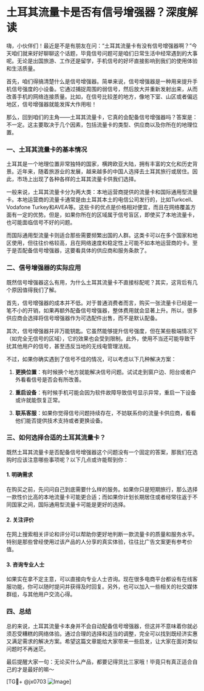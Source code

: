 # 土耳其流量卡是否有信号增强器？深度解读

嗨，小伙伴们！最近是不是有朋友在问：“土耳其流量卡有没有信号增强器啊？”今天咱们就来好好聊聊这个话题，毕竟信号问题可是咱们日常生活中经常遇到的大事呢。无论是出国旅游、工作还是留学，手机信号的好坏直接影响到我们的使用体验和生活质量。

首先，咱们得搞清楚什么是信号增强器。简单来说，信号增强器是一种用来提升手机信号强度的小设备。它通过捕捉周围的弱信号，然后放大并重新发射出来，从而改善手机的网络连接质量。比如，在信号比较差的地方，像地下室、山区或者偏远地区，信号增强器就能发挥大作用啦！

那么，回到咱们的主角——土耳其流量卡，它真的会配备信号增强器吗？答案是：不一定。这主要取决于几个因素，包括流量卡的类型、供应商以及你所在的地理位置。

### 一、土耳其流量卡的基本情况

土耳其是一个地理位置非常独特的国家，横跨欧亚大陆，拥有丰富的文化和历史背景。近年来，随着旅游业的发展，越来越多的中国人选择去土耳其旅行或居住。因此，市场上出现了各种各样的土耳其流量卡供我们选择。

一般来说，土耳其流量卡分为两大类：本地运营商提供的流量卡和国际通用型流量卡。本地运营商的流量卡通常是由土耳其本土的电信公司发行的，比如Turkcell、Vodafone Turkey和AVEA等。这些卡的优点是价格相对便宜，而且在网络覆盖方面有一定的优势。但是，如果你所在的区域属于信号盲区，即使买了本地流量卡，也可能面临信号不好的问题。

而国际通用型流量卡则适合那些需要频繁出国的人群。这类卡可以在多个国家和地区使用，但往往价格较高，且在网络速度和稳定性上可能不如本地运营商的卡。至于是否配备信号增强器，这要看具体的供应商和服务条款了。

### 二、信号增强器的实际应用

既然信号增强器这么有用，为什么土耳其流量卡不直接标配呢？其实，这背后有几个原因值得我们了解。

首先，信号增强器的成本并不低。对于普通消费者而言，购买一张流量卡已经是一笔不小的开销，如果再额外配备信号增强器，整体费用就会显著上升。所以，很多供应商会选择将信号增强器作为可选配件出售，而不是默认配备。

其次，信号增强器并非万能钥匙。它虽然能够提升信号强度，但在某些极端情况下（如完全无信号的区域），它的效果也会受到限制。此外，使用不当还可能导致干扰其他用户的信号，甚至违反当地的无线电管理法规。

不过，如果你确实遇到了信号不佳的情况，可以考虑以下几种解决方案：

1. **更换位置**：有时候换个地方就能解决信号问题。试试走到窗户边、阳台或者户外看看信号是否会有所改善。
   
2. **重启设备**：有时候手机可能会因为软件故障导致信号显示异常，重启一下设备或许就能恢复正常。
   
3. **联系客服**：如果你觉得信号问题持续存在，不妨联系你的流量卡供应商，看看他们能否提供技术支持或者更换设备。

### 三、如何选择合适的土耳其流量卡？

既然土耳其流量卡是否配备信号增强器这个问题没有一个固定的答案，那我们在选购时应该注意哪些事项呢？以下几点或许能帮到你：

#### 1. 明确需求

在购买之前，先问问自己到底需要什么样的服务。如果你只是短期旅行，那么选择一款性价比高的本地流量卡可能更合适；而如果你计划长期居住或者经常往返于不同国家之间，国际通用型流量卡可能是更好的选择。

#### 2. 关注评价

在网上搜索相关评论和评分可以帮助你更好地判断一款流量卡的质量和服务水平。特别是那些曾经使用过该产品的人分享的真实体验，往往比广告文案更有参考价值。

#### 3. 咨询专业人士

如果实在拿不定主意，可以直接向专业人士咨询。现在很多电商平台都设有在线客服功能，你可以随时提问并获得及时回复。另外，也可以加入一些相关的社交媒体群组，与其他用户交流心得。

### 四、总结

总的来说，土耳其流量卡本身并不会自动配备信号增强器，但这并不意味着你就必须忍受糟糕的网络体验。通过合理的选择和适当的调整，完全可以找到既经济实惠又满足需求的解决方案。希望这篇文章能给大家带来一些启发，让大家在面对类似问题时不再迷茫。

最后提醒大家一句：无论买什么产品，都要记得货比三家哦！毕竟只有真正适合自己的才是最好的嘛～

[TG💪+ @jx0703 ![Image](https://github.com/user-attachments/assets/dbca1d08-cadb-493c-b0ec-ad6f7a83f270)]
